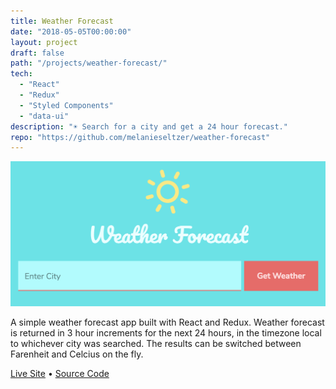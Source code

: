 ```yaml
---
title: Weather Forecast
date: "2018-05-05T00:00:00"
layout: project
draft: false
path: "/projects/weather-forecast/"
tech:
  - "React"
  - "Redux"
  - "Styled Components"
  - "data-ui"
description: "☀️ Search for a city and get a 24 hour forecast."
repo: "https://github.com/melanieseltzer/weather-forecast"
---
```


![weather.png](./weather.png)

A simple weather forecast app built with React and Redux. Weather forecast is returned in 3 hour increments for the next 24 hours, in the timezone local to whichever city was searched. The results can be switched between Farenheit and Celcius on the fly.

<a href="https://weather-forecast-redux.herokuapp.com/" target="_blank">Live Site</a> &bull; <a href="https://github.com/melanieseltzer/weather-forecast" target="_blank">Source Code</a>